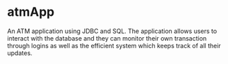 # atmApp
An ATM application using JDBC and SQL. The application allows users to interact with the database and 
they can monitor their own transaction through logins as well as the efficient  system which keeps track of all their updates.


